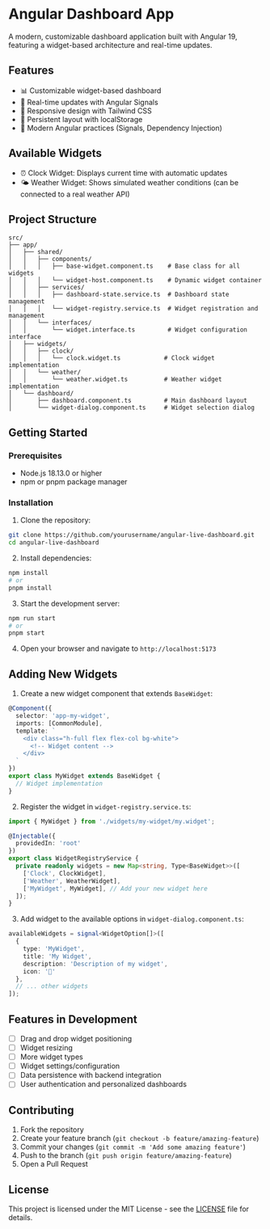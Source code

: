 # Angular Dashboard App

A modern, customizable dashboard application built with Angular 19, featuring a widget-based architecture and real-time updates.

## Features

- 📊 Customizable widget-based dashboard
- 🔄 Real-time updates with Angular Signals
- 📱 Responsive design with Tailwind CSS
- 💾 Persistent layout with localStorage
- 🎯 Modern Angular practices (Signals, Dependency Injection)

## Available Widgets

- ⏰ Clock Widget: Displays current time with automatic updates
- 🌤️ Weather Widget: Shows simulated weather conditions (can be connected to a real weather API)

## Project Structure

```
src/
├── app/
│   ├── shared/
│   │   ├── components/
│   │   │   ├── base-widget.component.ts    # Base class for all widgets
│   │   │   └── widget-host.component.ts    # Dynamic widget container
│   │   ├── services/
│   │   │   ├── dashboard-state.service.ts  # Dashboard state management
│   │   │   └── widget-registry.service.ts  # Widget registration and management
│   │   └── interfaces/
│   │       └── widget.interface.ts         # Widget configuration interface
│   ├── widgets/
│   │   ├── clock/
│   │   │   └── clock.widget.ts            # Clock widget implementation
│   │   └── weather/
│   │       └── weather.widget.ts          # Weather widget implementation
│   └── dashboard/
│       ├── dashboard.component.ts         # Main dashboard layout
│       └── widget-dialog.component.ts     # Widget selection dialog
```

## Getting Started

### Prerequisites

- Node.js 18.13.0 or higher
- npm or pnpm package manager

### Installation

1. Clone the repository:
```bash
git clone https://github.com/yourusername/angular-live-dashboard.git
cd angular-live-dashboard
```

2. Install dependencies:
```bash
npm install
# or
pnpm install
```

3. Start the development server:
```bash
npm run start
# or
pnpm start
```

4. Open your browser and navigate to `http://localhost:5173`

## Adding New Widgets

1. Create a new widget component that extends `BaseWidget`:
```typescript
@Component({
  selector: 'app-my-widget',
  imports: [CommonModule],
  template: `
    <div class="h-full flex flex-col bg-white">
      <!-- Widget content -->
    </div>
  `
})
export class MyWidget extends BaseWidget {
  // Widget implementation
}
```

2. Register the widget in `widget-registry.service.ts`:
```typescript
import { MyWidget } from './widgets/my-widget/my.widget';

@Injectable({
  providedIn: 'root'
})
export class WidgetRegistryService {
  private readonly widgets = new Map<string, Type<BaseWidget>>([
    ['Clock', ClockWidget],
    ['Weather', WeatherWidget],
    ['MyWidget', MyWidget], // Add your new widget here
  ]);
}
```

3. Add widget to the available options in `widget-dialog.component.ts`:
```typescript
availableWidgets = signal<WidgetOption[]>([
  {
    type: 'MyWidget',
    title: 'My Widget',
    description: 'Description of my widget',
    icon: '🔧'
  },
  // ... other widgets
]);
```

## Features in Development

- [ ] Drag and drop widget positioning
- [ ] Widget resizing
- [ ] More widget types
- [ ] Widget settings/configuration
- [ ] Data persistence with backend integration
- [ ] User authentication and personalized dashboards

## Contributing

1. Fork the repository
2. Create your feature branch (`git checkout -b feature/amazing-feature`)
3. Commit your changes (`git commit -m 'Add some amazing feature'`)
4. Push to the branch (`git push origin feature/amazing-feature`)
5. Open a Pull Request

## License

This project is licensed under the MIT License - see the [LICENSE](LICENSE) file for details.